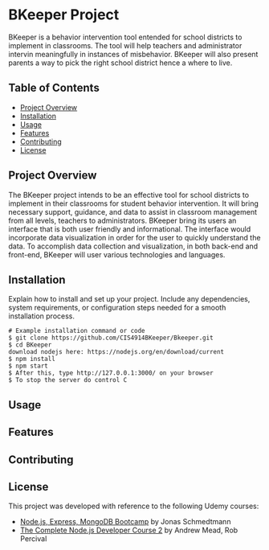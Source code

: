 # BKeeper Project

BKeeper is a behavior intervention tool entended for school districts to implement in classrooms. The tool will help teachers and administrator intervin meaningfully in instances of misbehavior. BKeeper will also present parents a way to pick the right school district hence a where to live.

## Table of Contents

- [Project Overview](#project-overview)
- [Installation](#installation)
- [Usage](#usage)
- [Features](#features)
- [Contributing](#contributing)
- [License](#license)

## Project Overview

The BKeeper project intends to be an effective tool for school districts to implement in their classrooms for student behavior intervention. It will bring necessary support, guidance, and data to assist in classroom management from all levels, teachers to administrators. BKeeper bring its users an interface that is both user friendly and informational. The interface would incorporate data visualization in order for the user to quickly understand the data. To accomplish data collection and visualization, in both back-end and front-end, BKeeper will user various technologies and languages.

## Installation

Explain how to install and set up your project. Include any dependencies, system requirements, or configuration steps needed for a smooth installation process.

```shell
# Example installation command or code
$ git clone https://github.com/CIS4914BKeeper/Bkeeper.git
$ cd BKeeper
download nodejs here: https://nodejs.org/en/download/current
$ npm install
$ npm start
$ After this, type http://127.0.0.1:3000/ on your browser
$ To stop the server do control C
```

## Usage


## Features


## Contributing


## License

This project was developed with reference to the following Udemy courses:

- [Node.js, Express, MongoDB Bootcamp](https://www.udemy.com/course/nodejs-express-mongodb-bootcamp/) by Jonas Schmedtmann
- [The Complete Node.js Developer Course 2](https://www.udemy.com/course/the-complete-nodejs-developer-course-2/) by Andrew Mead, Rob Percival
